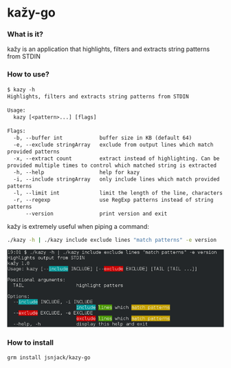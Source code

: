 kažy-go
====

### What is it?
kažy is an application that highlights, filters and extracts string patterns from STDIN

### How to use?
```
$ kazy -h
Highlights, filters and extracts string patterns from STDIN

Usage:
  kazy [<pattern>...] [flags]

Flags:
  -b, --buffer int            buffer size in KB (default 64)
  -e, --exclude stringArray   exclude from output lines which match provided patterns
  -x, --extract count         extract instead of highlighting. Can be provided multiple times to control which matched string is extracted
  -h, --help                  help for kazy
  -i, --include stringArray   only include lines which match provided patterns
  -l, --limit int             limit the length of the line, characters
  -r, --regexp                use RegExp patterns instead of string patterns
      --version               print version and exit

```
kažy is extremely useful when piping a command:
```bash
./kazy -h | ./kazy include exclude lines "match patterns" -e version
```
![ScreenShot](https://raw.githubusercontent.com/jsnjack/kazy-go/master/screenshot.png)

### How to install

```
grm install jsnjack/kazy-go
```
